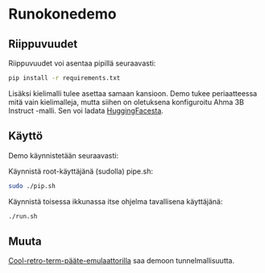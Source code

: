 # Runokonedemo

## Riippuvuudet

Riippuvuudet voi asentaa pipillä seuraavasti:

```sh
pip install -r requirements.txt
```

Lisäksi kielimalli tulee asettaa samaan kansioon. 
Demo tukee periaatteessa mitä vain kielimalleja, mutta siihen on oletuksena konfiguroitu Ahma 3B Instruct -malli.
Sen voi ladata [HuggingFacesta](https://huggingface.co/mradermacher/Ahma-3B-Instruct-GGUF/resolve/main/Ahma-3B-Instruct.Q6_K.gguf?download=true).

## Käyttö

Demo käynnistetään seuraavasti:

Käynnistä root-käyttäjänä (sudolla) pipe.sh:

```sh
sudo ./pip.sh
```

Käynnistä toisessa ikkunassa itse ohjelma tavallisena käyttäjänä:

```sh
./run.sh
```

## Muuta

[Cool-retro-term-pääte-emulaattorilla](https://github.com/Swordfish90/cool-retro-term) saa demoon tunnelmallisuutta.
